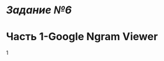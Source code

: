 *Задание №6*
============================
Часть 1-Google Ngram Viewer
============================
1
